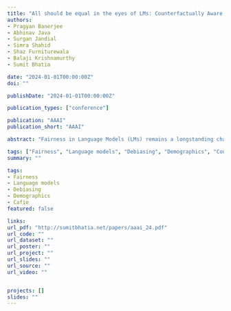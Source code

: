 ```yaml
---
title: "All should be equal in the eyes of LMs: Counterfactually Aware Fair Text Generation"
authors:
- Pragyan Banerjee
- Abhinav Java
- Surgan Jandial
- Simra Shahid
- Shaz Furniturewala
- Balaji Krishnamurthy
- Sumit Bhatia

date: "2024-01-01T00:00:00Z"
doi: ""

publishDate: "2024-01-01T00:00:00Z"

publication_types: ["conference"]

publication: "AAAI"
publication_short: "AAAI"

abstract: "Fairness in Language Models (LMs) remains a longstanding challenge, given the inherent biases in training data that can be perpetuated by models and affect the downstream tasks. Recent methods employ expensive retraining or attempt debiasing during inference by constraining model outputs to contrast from a reference set of biased templates/exemplars. Regardless, they don’t address the primary goal of fairness to maintain equitability across different demographic groups. In this work, we posit that inferencing LMs to generate unbiased output for one demographic under a context ensues from being aware of outputs for other demographics under the same context. To this end, we propose Counterfactually Aware Fair InferencE (CAFIE), a framework that dynamically compares the model’s understanding of diverse demographics to generate more equitable sentences. We conduct an extensive empirical evaluation using base LMs of varying sizes and across three diverse datasets and found that CAFIE outperforms strong baselines. CAFIE produces fairer text and strikes the best balance between fairness and language modeling capability."

tags: ["Fairness", "Language models", "Debiasing", "Demographics", "Counterfactuals"]
summary: ""

tags:
- Fairness
- Language models
- Debiasing
- Demographics
- Cafie
featured: false

links:
url_pdf: "http://sumitbhatia.net/papers/aaai_24.pdf"
url_code: ""
url_dataset: ""
url_poster: ""
url_project: ""
url_slides: ""
url_source: ""
url_video: ""


projects: []
slides: ""
---
```


